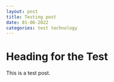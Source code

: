 ```yaml
---
layout: post
title: Testing post
date: 01-06-2022
categories: test technology
---
```


# Heading for the Test

This is a test post.
